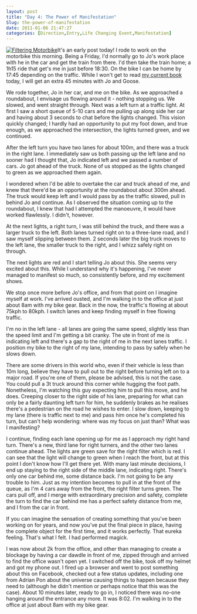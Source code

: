 ```yaml
---
layout: post
title: "Day 4: The Power of Manifestation"
Slug: the-power-of-manifestation
date: 2011-01-06 21:47:27
categories: [Direction,Entry,Life Changing Event,Manifestation]
---
```

[![](https://bendechrai.com/wp-content/uploads/2011/01/day4-e1294350399192-300x138.jpg "Filtering Motorbike")](https://bendechrai.com/wp-content/uploads/2011/01/day4-e1294350399192.jpg)It's an early post today! I rode to work on the motorbike this morning. Being a Friday, I'd normally go to Jo's work place with he in the car and get the train from there. I'd then take the train home; a 1h15 ride that get's me in just before 18:30. On the bike I can be home by 17:45 depending on the traffic. While I won't get to read [my current book](http://www.magiciansway.com/reviews.php "The Magician's Way by William Whitecloud") today, I will get an extra 45 minutes with Jo and Goose.

We rode together, Jo in her car, and me on the bike. As we approached a roundabout, I envisage us flowing around it - nothing stopping us. We slowed, and went straight through. Next was a left turn at a traffic light. At first I saw a short queue of 5-10 cars and me pulling up along side her car and having about 3 seconds to chat before the lights changed. This vision quickly changed; I hardly had an opportunity to put my foot down, and true enough, as we approached the intersection, the lights turned green, and we continued.

After the left turn you have two lanes for about 100m, and there was a truck in the right lane. I immediately saw us both passing up the left lane and no sooner had I thought that, Jo indicated left and we passed a number of cars. Jo got ahead of the truck. None of us stopped as the lights changed to green as we approached them again.

I wondered when I'd be able to overtake the car and truck ahead of me, and knew that there'd be an opportunity at the roundabout about 300m ahead. The truck would keep left and I would pass by as the traffic slowed, pull in behind Jo and continue. As I observed the situation coming up to the roundabout, I knew that had I attempted the manoeuvre, it would have worked flawlessly. I didn't, however.

At the next lights, a right turn, I was still behind the truck, and there was a larger truck to the left. Both lanes turned right on to a three-lane road, and I saw myself slipping between them. 2 seconds later the big truck moves to the left lane, the smaller truck to the right, and I whizz safely right on through.

The next lights are red and I start telling Jo about this. She seems very excited about this. While I understand why it's happening, I've never managed to manifest so much, so consistently before, and my excitement shows.

We stop once more before Jo's office, and from that point on I imagine myself at work. I've arrived ousted, and I'm walking in to the office at just about 8am with my bike gear. Back in the now, the traffic's flowing at about 75kph to 80kph. I switch lanes and keep finding myself in free flowing traffic.

I'm no in the left lane - all lanes are going the same speed, slightly less than the speed limit and I'm getting a bit cranky. The ute in front of me is indicating left and there's a gap to the right of me in the next lanes traffic. I position my bike to the right of my lane, intending to pass by safely when he slows down.

There are some drivers in this world who, even if their vehicle is less than 10m long, believe they have to pull out to the right before turning left on to a major road. If you're one of them, please be advised, this is not the case. You could pull a 3t truck around this corner while hugging the foot path. Nonetheless, I'm watching this guy expecting him to pull this move, and he does. Creeping closer to the right side of his lane, preparing for what can only be a fairly daunting left turn for him, he suddenly brakes as he realises there's a pedestrian on the road he wishes to enter. I slow down, keeping to my lane (there is traffic next to me) and pass him once he's completed his turn, but can't help wondering: where was my focus on just than? What was I manifesting?

I continue, finding each lane opening up for me as I approach my right hand turn. There's a new, third lane for right turners, and the other two lanes continue ahead. The lights are green save for the right filter which is red. I can see that the light will change to green when I reach the front, but at this point I don't know how I'll get there yet. With many last minute decisions, I end up staying to the right side of the middle lane, indicating right. There's only one car behind me, some distance back. I'm not going to be any trouble to him. Just as my intention becomes to pull in at the front of the queue, as I'm 4 cars away from the front, the right filter turns green. The cars pull off, and I merge with extraordinary precision and safety, complete the turn to find the car behind me has a perfect safety distance from me, and I from the car in front.

If you can imagine the sensation of creating something that you've been working on for years, and now you've put the final piece in place, having the complete object for the first time, and it works perfectly. That eureka feeling. That's what I felt. I had performed magick.

I was now about 2k from the office, and other than managing to create a blockage by having a car dawdle in front of me, zipped through and arrived to find the office wasn't open yet. I switched off the bike, took off my helmet and got my phone out. I fired up a browser and went to post something about this on Facebook, checked out a few status updates, including one from Adrian Pon about the universe causing things to happen because they need to (although he didn't mention or perhaps notice that this was the case). About 10 minutes later, ready to go in, I noticed there was no-one hanging around the entrance any more. It was 8:02. I'm walking in to the office at just about 8am with my bike gear.

